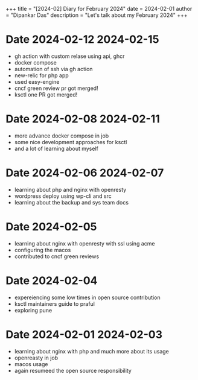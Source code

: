 +++
title = "[2024-02] Diary for February 2024"
date = 2024-02-01
author = "Dipankar Das"
description = "Let's talk about my February 2024"
+++

# Date 2024-02-12 2024-02-15
* gh action with custom relase using api, ghcr
* docker compose
* automation of ssh via gh action
* new-relic for php app
* used easy-engine
* cncf green review pr got merged!
* ksctl one PR got merged!

# Date 2024-02-08 2024-02-11
* more advance docker compose in job
* some nice development approaches for ksctl
* and a lot of learning about myself

# Date 2024-02-06 2024-02-07
* learning about php and nginx with openresty
* wordpress deploy using wp-cli and src
* learning about the backup and sys team docs

# Date 2024-02-05
* learning about nginx with openresty with ssl using acme
* configuring the macos
* contributed to cncf green reviews

# Date 2024-02-04
* expereiencing some low times in open source contribution
* ksctl maintainers guide to praful
* exploring pune

# Date 2024-02-01 2024-02-03
* learning about nginx with php and much more about its usage
* openreasty in job
* macos usage
* again resumeed the open source responsibility
